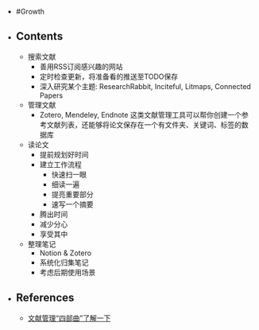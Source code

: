 - #Growth
- ## Contents
	- 搜索文献
		- 善用RSS订阅感兴趣的网站
		- 定时检查更新，将准备看的推送至TODO保存
		- 深入研究某个主题: ResearchRabbit, Inciteful, Litmaps, Connected Papers
	- 管理文献
		- Zotero, Mendeley, Endnote 这类文献管理工具可以帮你创建一个参考文献列表，还能够将论文保存在一个有文件夹、关键词、标签的数据库
	- 读论文
		- 提前规划好时间
		- 建立工作流程
			- 快速扫一眼
			- 细读一遍
			- 提亮重要部分
			- 速写一个摘要
		- 腾出时间
		- 减少分心
		- 享受其中
	- 整理笔记
		- Notion & Zotero
		- 系统化归集笔记
		- 考虑后期使用场景
- ## References
	- [文献管理“四部曲”了解一下](https://mp.weixin.qq.com/s/mOY31KZFZt_GdrzCXoEsew)
